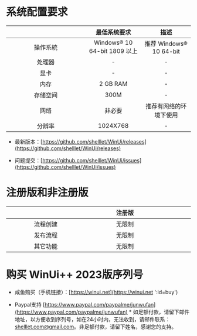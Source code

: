 # 系统配置要求

| <div style="width:200px"/> |         最低系统要求         |          描述           |
| :------------------------: | :--------------------------: | :---------------------: |
|          操作系統          | Windows® 10 64-bit 1809 以上 | 推荐 Windows® 10 64-bit |
|           处理器           |              -               |            -            |
|            显卡            |              -               |            -            |
|            内存            |           2 GB RAM           |            -            |
|          存储空间          |             300M             |            -            |
|            网络            |            非必要            | 推荐有网络的环境下使用  |
|           分辨率           |           1024X768           |            -            |


* 最新版本：[https://github.com/shelllet/WinUi/releases](https://github.com/shelllet/WinUi/releases)
  
* 问题提交：[https://github.com/shelllet/WinUi/issues](https://github.com/shelllet/WinUi/issues)

# 注册版和非注册版

| <div style="width:200px"/> | <div style="width:200px">注册版</div> | <div style="width:200px">非注册版</div> |
| :------------------------: | :-----------------------------------: | :-------------------------------------: |
|          流程创建          |                无限制                 |                限制为2个                |
|          发布流程          |                无限制                 |                                         |
|          其它功能          |                无限制                 |                 无限制                  |


# 购买 WinUi++ 2023版序列号

* 咸鱼购买（手机链接）：[https://winui.net](https://winui.net ':id=buy')

<script>
  Docsify.get('https://api.winui.net/simple/buy_url?v=0.2').then((text)=>{  
    document.getElementById('buy').href = text; 
    document.getElementById('buy').innerText = text;
  });
</script>

* Paypal支持 [https://www.paypal.com/paypalme/junwufan](https://www.paypal.com/paypalme/junwufan) * 如足额付款，请留下邮件地址，以方便收到序列号，如在24小时内，无法收到，请邮件联系：shelllet.com@gmail.com。非足额付款，请留下姓名，感谢您的支持。
